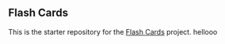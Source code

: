 ##  Flash Cards

This is the starter repository for the [Flash Cards](http://backend.turing.io/module1/projects/flashcards) project.
hellooo
